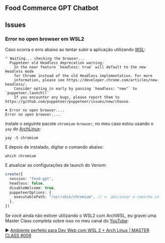 ## Food Commerce GPT Chatbot

## Issues

### Error no open browser em WSL2

Caso ocorra o erro abaixo ao tentar subir a aplicação utilizando [WSL](https://learn.microsoft.com/pt-br/windows/wsl/):

```shell
⠋ Waiting... checking the browser...
  Puppeteer old Headless deprecation warning:
    In the near feature `headless: true` will default to the new Headless mode
    for Chrome instead of the old Headless implementation. For more
    information, please see https://developer.chrome.com/articles/new-headless/.
    Consider opting in early by passing `headless: "new"` to `puppeteer.launch()`
    If you encounter any bugs, please report them to https://github.com/puppeteer/puppeteer/issues/new/choose.

✖ Error no open browser....
Error no open browser....
```

Instale o seguinte pacote `chromium-browser`, no meu caso estou usando o `yay` do [ArchLinux](https://github.com/yuk7/ArchWSL):

```shell
yay -S chromium
```

E depois de instalado, digitar o comando abaixo:

```shell
which chromium
```

E atualizar as configurações de launch do Venom:

```ts
create({
  session: "food-gpt",
  headless: false,
  disableWelcome: true,
  puppeteerOptions: {
    executablePath: "/usr/sbin/chromium", // <- adicionar o caminho informado pelo
  },
})
```

Se você ainda não estiver utilizando o WSL2 com ArchWSL, eu gravei uma Master Class completa sobre isso no meu canal do [YouTube](https://www.youtube.com/@DevSamurai):

▶ [Ambiente perfeito para Dev Web com WSL 2 + Arch Linux | MASTER CLASS #009](https://www.youtube.com/watch?v=SWvs4KtHv-4)
